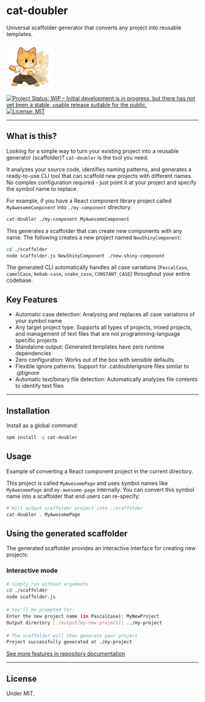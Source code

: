 # cat-doubler

Universal scaffolder generator that converts any project into reusable templates.

![cat-doubler](images/cat-doubler-120.png)

[![Project Status: WIP – Initial development is in progress, but there has not yet been a stable, usable release suitable for the public.](https://www.repostatus.org/badges/latest/wip.svg)](https://www.repostatus.org/#wip)
[![License: MIT](https://img.shields.io/badge/License-MIT-yellow.svg)](https://opensource.org/licenses/MIT)

---

## What is this?

Looking for a simple way to turn your existing project into a reusable generator (scaffolder)?
`cat-doubler` is the tool you need.

It analyzes your source code, identifies naming patterns, and generates a ready-to-use CLI tool that can scaffold new projects with different names. No complex configuration required - just point it at your project and specify the symbol name to replace.

For example, if you have a React component library project called `MyAwesomeComponent` into `./my-component` directory:

```bash
cat-doubler ./my-component MyAwesomeComponent
```

This generates a scaffolder that can create new components with any name. The following creates a new project named `NewShinyComponent`:

```bash
cd ./scaffolder
node scaffolder.js NewShinyComponent ./new-shiny-component
```

The generated CLI automatically handles all case variations (`PascalCase`, `camelCase`, `kebab-case`, `snake_case`, `CONSTANT_CASE`) throughout your entire codebase.

## Key Features

- Automatic case detection: Analysing and replaces all case variations of your symbol name
- Any target project type: Supports all types of projects, mixed projects, and management of text files that are not programming-language specific projects
- Standalone output: Generated templates have zero runtime dependencies
- Zero configuration: Works out of the box with sensible defaults
- Flexible ignore patterns: Support for .catdoublerignore files similar to .gitignore
- Automatic text/binary file detection: Automatically analyzes file contents to identify text files

---

## Installation

Install as a global command:

```bash
npm install -g cat-doubler
```

## Usage

Example of converting a React component project in the current directory.

This project is called `MyAwesomePage` and uses symbol names like `MyAwesomePage` and `my-awesome-page` internally.
You can convert this symbol name into a scaffolder that end users can re-specify:

```bash
# Will output scaffolder project into ./scaffolder
cat-doubler . MyAwesomePage
```

## Using the generated scaffolder

The generated scaffolder provides an interactive interface for creating new projects:

### Interactive mode

```bash
# Simply run without arguments
cd ./scaffolder
node scaffolder.js

# You'll be prompted for:
Enter the new project name (in PascalCase): MyNewProject
Output directory [./output/my-new-project]: ../my-project

# The scaffolder will then generate your project
Project successfully generated at ./my-project
```

[See more features in repository documentation](https://github.com/kekyo/cat-doubler/)

---

## License

Under MIT.
